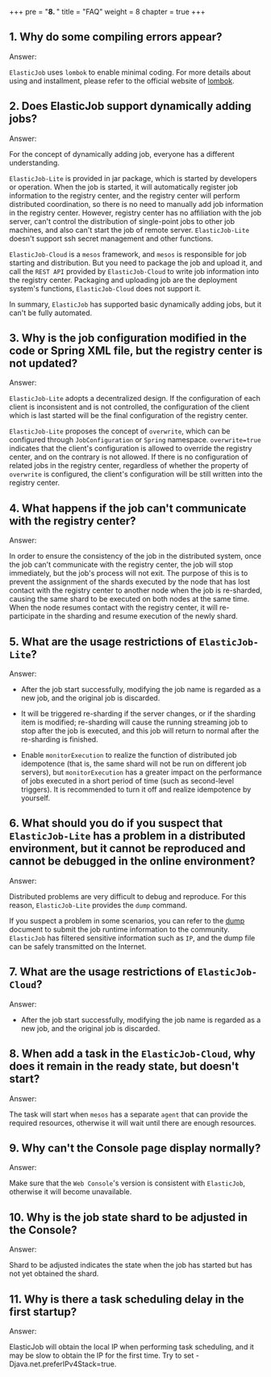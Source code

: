 +++
pre = "<b>8. </b>"
title = "FAQ"
weight = 8
chapter = true
+++

## 1. Why do some compiling errors appear?

Answer:

`ElasticJob` uses `lombok` to enable minimal coding. For more details about using and installment, please refer to the official website of [lombok](https://projectlombok.org/download).

## 2. Does ElasticJob support dynamically adding jobs?

Answer:

For the concept of dynamically adding job, everyone has a different understanding.

`ElasticJob-Lite` is provided in jar package, which is started by developers or operation. When the job is started, it will automatically register job information to the registry center, and the registry center will perform distributed coordination, so there is no need to manually add job information in the registry center.
However, registry center has no affiliation with the job server, can't control the distribution of single-point jobs to other job machines, and also can't start the job of remote server.
`ElasticJob-Lite` doesn't support ssh secret management and other functions.

`ElasticJob-Cloud` is a `mesos` framework, and `mesos` is responsible for job starting and distribution.
But you need to package the job and upload it, and call the `REST API` provided by `ElasticJob-Cloud` to write job information into the registry center.
Packaging and uploading job are the deployment system's functions, `ElasticJob-Cloud` does not support it.

In summary, `ElasticJob` has supported basic dynamically adding jobs, but it can't be fully automated.

## 3. Why is the job configuration modified in the code or Spring XML file, but the registry center is not updated?

Answer:

`ElasticJob-Lite` adopts a decentralized design. If the configuration of each client is inconsistent and is not controlled, the configuration of the client which is last started will be the final configuration of the registry center.

`ElasticJob-Lite` proposes the concept of `overwrite`, which can be configured through `JobConfiguration` or `Spring` namespace.
`overwrite=true` indicates that the client's configuration is allowed to override the registry center, and on the contrary is not allowed.
If there is no configuration of related jobs in the registry center, regardless of whether the property of `overwrite` is configured, the client's configuration will be still written into the registry center.

## 4. What happens if the job can't communicate with the registry center?

Answer:

In order to ensure the consistency of the job in the distributed system, once the job can't communicate with the registry center, the job will stop immediately, but the job's process will not exit.
The purpose of this is to prevent the assignment of the shards executed by the node that has lost contact with the registry center to another node when the job is re-sharded, causing the same shard to be executed on both nodes at the same time.
When the node resumes contact with the registry center, it will re-participate in the sharding and resume execution of the newly shard.

## 5. What are the usage restrictions of `ElasticJob-Lite`?

Answer:

* After the job start successfully, modifying the job name is regarded as a new job, and the original job is discarded.

* It will be triggered re-sharding if the server changes, or if the sharding item is modified; re-sharding will cause the running streaming job to stop after the job is executed, and this job will return to normal after the re-sharding is finished.

* Enable `monitorExecution` to realize the function of distributed job idempotence (that is, the same shard will not be run on different job servers), but `monitorExecution` has a greater impact on the performance of jobs executed in a short period of time (such as second-level triggers). It is recommended to turn it off and realize idempotence by yourself.

## 6. What should you do if you suspect that `ElasticJob-Lite` has a problem in a distributed environment, but it cannot be reproduced and cannot be debugged in the online environment?

Answer:

Distributed problems are very difficult to debug and reproduce. For this reason, `ElasticJob-Lite` provides the `dump` command.

If you suspect a problem in some scenarios, you can refer to the [dump](/en/user-manual/elasticjob-lite/operation/dump/) document to submit the job runtime information to the community.
`ElasticJob` has filtered sensitive information such as `IP`, and the dump file can be safely transmitted on the Internet.

## 7. What are the usage restrictions of `ElasticJob-Cloud`?

Answer:

* After the job start successfully, modifying the job name is regarded as a new job, and the original job is discarded.

## 8. When add a task in the `ElasticJob-Cloud`, why does it remain in the ready state, but doesn't start?

Answer:

The task will start when `mesos` has a separate `agent` that can provide the required resources, otherwise it will wait until there are enough resources.

## 9. Why can't the Console page display normally?

Answer:

Make sure that the `Web Console`'s version is consistent with `ElasticJob`, otherwise it will become unavailable.

## 10. Why is the job state shard to be adjusted in the Console?

Answer:

Shard to be adjusted indicates the state when the job has started but has not yet obtained the shard.

## 11. Why is there a task scheduling delay in the first startup?

Answer:

ElasticJob will obtain the local IP when performing task scheduling, and it may be slow to obtain the IP for the first time. Try to set -Djava.net.preferIPv4Stack=true.
